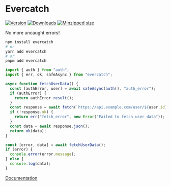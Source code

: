 # Evercatch

[![Version](https://img.shields.io/npm/v/evercatch)](https://npmjs.com/package/evercatch)
[![Downloads](https://img.shields.io/npm/dm/evercatch.svg)](https://npmjs.com/package/evercatch)
[![Minzipped size](https://img.shields.io/bundlephobia/minzip/evercatch)](https://bundlephobia.com/package/evercatch)

No more uncaught errors!

```bash
npm install evercatch
# or
yarn add evercatch
# or
pnpm add evercatch
```

```typescript
import { auth } from "auth";
import { err, ok, safeAsync } from "evercatch";

async function fetchUserData() {
  const [authError, user] = await safeAsync(auth(), "auth_error");
  if (authError) {
    return authError.result();
  }
  const response = await fetch(`https://api.example.com/user/${user.id}`);
  if (!response.ok) {
    return err("fetch_error", new Error("Failed to fetch user data"));
  }
  const data = await response.json();
  return ok(data);
}

const [error, data] = await fetchUserData();
if (error) {
  console.error(error.message);
} else {
  console.log(data);
}
```

[Documentation](https://fransek.github.io/evercatch/)
